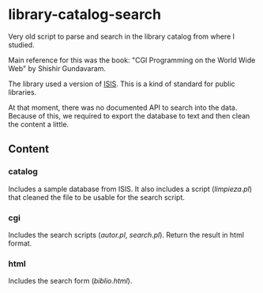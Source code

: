 # library-catalog-search

Very old script to parse and search in the library catalog from where I studied.

Main reference for this was the book: "CGI Programming on the World Wide Web" by Shishir Gundavaram.

The library used a version of [ISIS](https://es.wikipedia.org/wiki/CDS/ISIS). This is a kind of standard for public libraries.

At that moment, there was no documented API to search into the data. Because of this, we required to export the database to text and then clean the content a little.

## Content

### catalog

Includes a sample database from ISIS. It also includes a script (*limpieza.pl*) that cleaned the file to be usable for the search script.

### cgi

Includes the search scripts (*autor.pl*, *search.pl*). Return the result in html format.

### html

Includes the search form (*biblio.html*).
